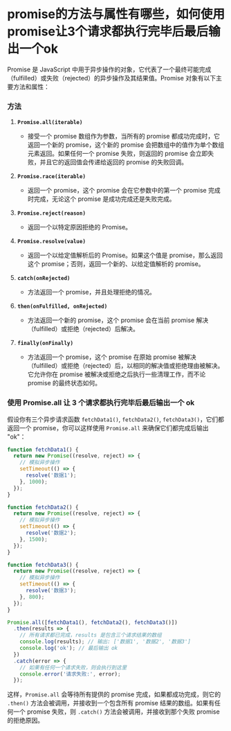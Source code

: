 # promise的方法与属性有哪些，如何使用promise让3个请求都执行完毕后最后输出一个ok

Promise 是 JavaScript 中用于异步操作的对象，它代表了一个最终可能完成（fulfilled）或失败（rejected）的异步操作及其结果值。Promise 对象有以下主要方法和属性：

### 方法

1. **`Promise.all(iterable)`**
   - 接受一个 promise 数组作为参数，当所有的 promise 都成功完成时，它返回一个新的 promise，这个新的 promise 会把数组中的值作为单个数组元素返回。如果任何一个 promise 失败，则返回的 promise 会立即失败，并且它的返回值会传递给返回的 promise 的失败回调。

2. **`Promise.race(iterable)`**
   - 返回一个 promise，这个 promise 会在它参数中的第一个 promise 完成时完成，无论这个 promise 是成功完成还是失败完成。

3. **`Promise.reject(reason)`**
   - 返回一个以特定原因拒绝的 Promise。

4. **`Promise.resolve(value)`**
   - 返回一个以给定值解析后的 Promise。如果这个值是 promise，那么返回这个 promise；否则，返回一个新的、以给定值解析的 promise。

5. **`catch(onRejected)`**
   - 方法返回一个 promise，并且处理拒绝的情况。

6. **`then(onFulfilled, onRejected)`**
   - 方法返回一个新的 promise，这个 promise 会在当前 promise 解决（fulfilled）或拒绝（rejected）后解决。

7. **`finally(onFinally)`**
   - 方法返回一个 promise，这个 promise 在原始 promise 被解决（fulfilled）或拒绝（rejected）后，以相同的解决值或拒绝理由被解决。它允许你在 promise 被解决或拒绝之后执行一些清理工作，而不论 promise 的最终状态如何。

### 使用 Promise.all 让 3 个请求都执行完毕后最后输出一个 ok

假设你有三个异步请求函数 `fetchData1()`, `fetchData2()`, `fetchData3()`，它们都返回一个 promise，你可以这样使用 `Promise.all` 来确保它们都完成后输出 "ok"：

```javascript
function fetchData1() {
  return new Promise((resolve, reject) => {
    // 模拟异步操作
    setTimeout(() => {
      resolve('数据1');
    }, 1000);
  });
}

function fetchData2() {
  return new Promise((resolve, reject) => {
    // 模拟异步操作
    setTimeout(() => {
      resolve('数据2');
    }, 1500);
  });
}

function fetchData3() {
  return new Promise((resolve, reject) => {
    // 模拟异步操作
    setTimeout(() => {
      resolve('数据3');
    }, 800);
  });
}

Promise.all([fetchData1(), fetchData2(), fetchData3()])
  .then(results => {
    // 所有请求都已完成，results 是包含三个请求结果的数组
    console.log(results); // 输出: ['数据1', '数据2', '数据3']
    console.log('ok'); // 最后输出 ok
  })
  .catch(error => {
    // 如果有任何一个请求失败，则会执行到这里
    console.error('请求失败:', error);
  });
```

这样，`Promise.all` 会等待所有提供的 promise 完成，如果都成功完成，则它的 `.then()` 方法会被调用，并接收到一个包含所有 promise 结果的数组。如果有任何一个 promise 失败，则 `.catch()` 方法会被调用，并接收到那个失败 promise 的拒绝原因。